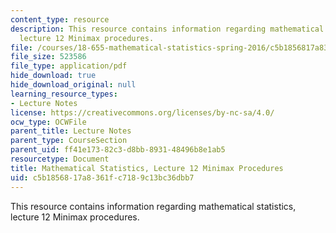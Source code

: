 ```yaml
---
content_type: resource
description: This resource contains information regarding mathematical statistics,
  lecture 12 Minimax procedures.
file: /courses/18-655-mathematical-statistics-spring-2016/c5b1856817a8361fc7189c13bc36dbb7_MIT18_655S16_LecNote12.pdf
file_size: 523586
file_type: application/pdf
hide_download: true
hide_download_original: null
learning_resource_types:
- Lecture Notes
license: https://creativecommons.org/licenses/by-nc-sa/4.0/
ocw_type: OCWFile
parent_title: Lecture Notes
parent_type: CourseSection
parent_uid: ff41e173-82c3-d8bb-8931-48496b8e1ab5
resourcetype: Document
title: Mathematical Statistics, Lecture 12 Minimax Procedures
uid: c5b18568-17a8-361f-c718-9c13bc36dbb7
---
```

This resource contains information regarding mathematical statistics, lecture 12 Minimax procedures.